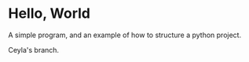 Hello, World
============

A simple program, and an example of how to structure a python project.

Ceyla's branch.
